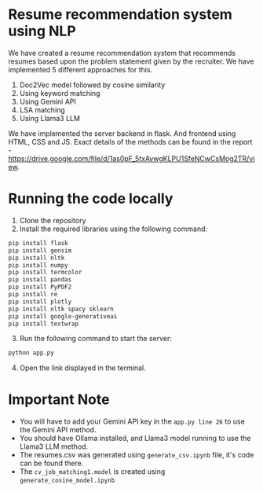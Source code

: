 # Resume recommendation system using NLP

We have created a resume recommendation system that recommends resumes based upon the problem statement given by the recruiter. We have implemented 5 different approaches for this.
1. Doc2Vec model followed by cosine similarity
2. Using keyword matching
3. Using Gemini API
4. LSA matching
5. Using Llama3 LLM

We have implemented the server backend in flask. And frontend using HTML, CSS and JS.
Exact details of the methods can be found in the report - https://drive.google.com/file/d/1as0pF_5txAvwgKLPU1SfeNCwCsMog2TR/view.

# Running the code locally

1. Clone the repository
2. Install the required libraries using the following command:
```bash
pip install flask
pip install gensim
pip install nltk
pip install numpy
pip install termcolor
pip install pandas
pip install PyPDF2
pip install re
pip install plotly
pip install nltk spacy sklearn
pip install google-generativeai
pip install textwrap
```
3. Run the following command to start the server:
```bash
python app.py
```
4. Open the link displayed in the terminal.

# Important Note
- You will have to add your Gemini API key in the `app.py line 26` to use the Gemini API method.
- You should have Ollama installed, and Llama3 model running to use the Llama3 LLM method.
- The resumes.csv was generated using `generate_csv.ipynb` file, it's code can be found there.
- The `cv_job_matching1.model` is created using `generate_cosine_model.ipynb`
